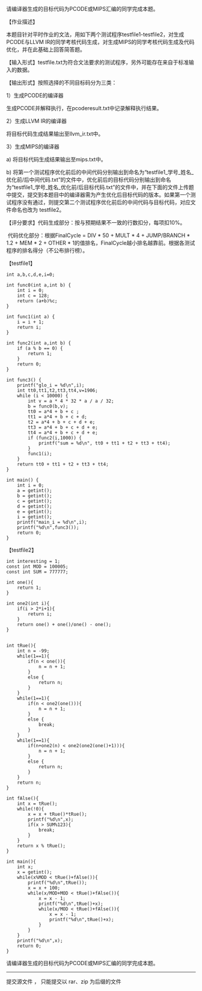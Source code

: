 请编译器生成的目标代码为PCODE或MIPS汇编的同学完成本题。

【作业描述】

 本题目针对平时作业的文法，用如下两个测试程序testfile1-testfile2，对生成PCODE与LLVM IR的同学考核代码生成，对生成MIPS的同学考核代码生成及代码优化，并在此基础上回答简答题。

【输入形式】testfile.txt为符合文法要求的测试程序，另外可能存在来自于标准输入的数据。

【输出形式】按照选择的不同目标码分为三类：

 1）生成PCODE的编译器

  生成PCODE并解释执行，在pcoderesult.txt中记录解释执行结果。



 2）生成LLVM IR的编译器

  将目标代码生成结果输出至llvm_ir.txt中。

 3）生成MIPS的编译器

  a) 将目标代码生成结果输出至mips.txt中。

  b) 将第一个测试程序优化前后的中间代码分别输出到命名为“testfile1_学号_姓名_优化前/后中间代码.txt”的文件中，优化前后的目标代码分别输出到命名为“testfile1_学号_姓名_优化前/后目标代码.txt”的文件中，并在下面的文件上传题中提交，提交到本题目中的编译器需为产生优化后目标代码的版本。如果第一个测试程序没有通过，则提交第二个测试程序优化前后的中间代码与目标代码，对应文件命名也改为 testfile2。

【评分要求】代码生成部分：按与预期结果不一致的行数扣分，每项扣10%。

​    代码优化部分：根据FinalCycle = DIV * 50 + MULT * 4 + JUMP/BRANCH * 1.2 + MEM * 2 + OTHER * 1的值排名，FinalCycle越小排名越靠前。根据各测试程序的排名得分（不公布排行榜）。

   

【testfile1】

```
int a,b,c,d,e,i=0;

int func0(int a,int b) {
    int i = 0;
    int c = 128;
    return (a+b)%c;
}

int func1(int a) {
    i = i + 1;
    return i;
}

int func2(int a,int b) {
    if (a % b == 0) {
        return 1;
    }
    return 0;
}

int func3() {
    printf("glo_i = %d\n",i);
    int tt0,tt1,t2,tt3,tt4,v=1906;
    while (i < 10000) {
        int v = a * 4 * 32 * a / a / 32;
        b = func0(b,v);
        tt0 = a*4 + b + c ;
        tt1 = a*4 + b + c + d;
        t2 = a*4 + b + c + d + e;
        tt3 = a*4 + b + c + d + e;
        tt4 = a*4 + b + c + d + e;
        if (func2(i,1000)) {
            printf("sum = %d\n", tt0 + tt1 + t2 + tt3 + tt4);
        }
        func1(i);
    }
    return tt0 + tt1 + t2 + tt3 + tt4;
}

int main() {
    int i = 0;
    a = getint();
    b = getint();
    c = getint();
    d = getint();
    e = getint();
    i = getint();
    printf("main_i = %d\n",i);
    printf("%d\n",func3());
    return 0;
}
```

【testfile2】

```
int interesting = 1;
const int MOD = 100005;
const int SUM = 777777;

int one(){
    return 1;
}

int one2(int i){
    if(i > 2*i+1){
        return i;
    }
    return one() + one()/one() - one();
}


int tRue(){
    int n = -99;
    while(1==1){
        if(n < one()){
            n = n + 1;
        }
        else {
            return n;
        }
    }
    while(1==1){
        if(n < one2(one())){
            n = n + 1;
        }
        else {
            break;
        }
    }
    while(1==1){
        if(n+one2(n) < one2(one2(one()+1))){
            n = n + 1;
        }
        else {
            return n;
        }
    }
    return n;
}

int fAlse(){
	int x = tRue();
	while(!0){
		x = x + tRue()*tRue();
		printf("%d\n",x);
		if(x > SUM%123){
			break;
		}
	}
	return x % tRue();
}

int main(){
    int x;
    x = getint();
    while(x%MOD < tRue()+fAlse()){
        printf("%d\n",tRue());
        x = x + 100;
        while(x/MOD+MOD < tRue()+fAlse()){
            x = x - 1;
            printf("%d\n",tRue()+x);
            while(x/MOD < tRue()+fAlse()){
                x = x - 1;
                printf("%d\n",tRue()+x);
            }
        }
    }
    printf("%d\n",x);
    return 0;
}
```

请编译器生成的目标代码为PCODE或MIPS汇编的同学完成本题。



------

提交源文件 ， 只能提交以 rar、zip 为后缀的文件